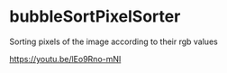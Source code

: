# bubbleSortPixelSorter
Sorting pixels of the image according to their rgb values

https://youtu.be/lEo9Rno-mNI
